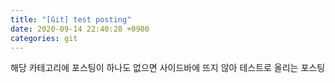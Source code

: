 ```yaml
---
title: "[Git] test posting"
date: 2020-09-14 22:40:28 +0900
categories: git
---
```


<div class='notice--primary' markdown='1'>
해당 카테고리에 포스팅이 하나도 없으면 사이드바에 뜨지 않아 테스트로 올리는 포스팅
</div>


